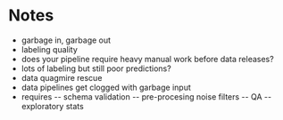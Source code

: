 # Notes

- garbage in, garbage out
- labeling quality
- does your pipeline require heavy manual work before data releases?
- lots of labeling but still poor predictions?
- data quagmire rescue
- data pipelines get clogged with garbage input
- requires 
-- schema validation
-- pre-procesing noise filters
-- QA
-- exploratory stats

